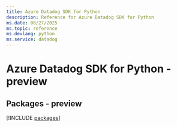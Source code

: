 ```yaml
---
title: Azure Datadog SDK for Python
description: Reference for Azure Datadog SDK for Python
ms.date: 08/27/2025
ms.topic: reference
ms.devlang: python
ms.service: datadog
---
```

# Azure Datadog SDK for Python - preview
## Packages - preview
[!INCLUDE [packages](datadog-index.md)]